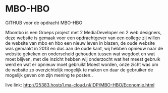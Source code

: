 # MBO-HBO

GITHUB voor de opdracht MBO-HBO 

Mbombo is een Groeps project met 2 MediaDeveloper en 2 web designers, deze website is gemaak voor een opdrachtgever van een college zij willen de website van mbo en hbo een nieuw leven in blazen, de oude website was gemaakt in 2013 en dus aan de oude kant, wij hebben opnieuw naar de website gekeken en onderscheid gehouden tussen wat wegdoet en wat moet blijven, met die inzicht hebben wij onderzocht wat het meest gebruik werd en wat er opnieuw moet gebruikt Moest worden, onze zicht was om de website zo overzichtelijk mogelijk te maken en daar de gebruiker de mogelijk geven om zijn mening te posten..

live link: http://25383.hosts1.ma-cloud.nl/IDP/MBO-HBO/Economie.html

